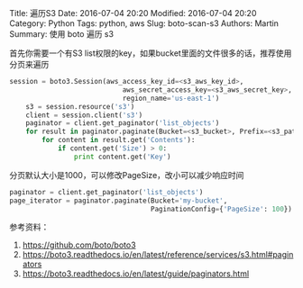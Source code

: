 Title: 遍历S3
Date: 2016-07-04 20:20
Modified: 2016-07-04 20:20
Category: Python
Tags: python, aws
Slug: boto-scan-s3
Authors: Martin
Summary: 使用 boto 遍历 s3

首先你需要一个有S3 list权限的key，如果bucket里面的文件很多的话，推荐使用分页来遍历

```python
session = boto3.Session(aws_access_key_id=<s3_aws_key_id>,
                            aws_secret_access_key=<s3_aws_secret_key>,
                            region_name='us-east-1')
    s3 = session.resource('s3')
    client = session.client('s3')
    paginator = client.get_paginator('list_objects')
    for result in paginator.paginate(Bucket=<s3_bucket>, Prefix=<s3_path_prefix>:
        for content in result.get('Contents'):
            if content.get('Size') > 0:
                print content.get('Key')
```

分页默认大小是1000，可以修改PageSize，改小可以减少响应时间

```python
paginator = client.get_paginator('list_objects')
page_iterator = paginator.paginate(Bucket='my-bucket',
                                   PaginationConfig={'PageSize': 100})
```


参考资料：
1. https://github.com/boto/boto3
2. https://boto3.readthedocs.io/en/latest/reference/services/s3.html#paginators
3. https://boto3.readthedocs.io/en/latest/guide/paginators.html
